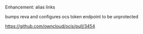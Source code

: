 Enhancement: alias links

bumps reva and configures ocs token endpoint to be unprotected

https://github.com/owncloud/ocis/pull/3454
